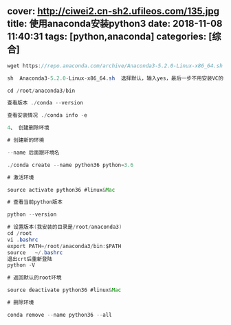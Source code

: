 cover: http://ciwei2.cn-sh2.ufileos.com/135.jpg
title: 使用anaconda安装python3
date: 2018-11-08 11:40:31
tags: [python,anaconda]
categories: [综合]
---
```java
wget https://repo.anaconda.com/archive/Anaconda3-5.2.0-Linux-x86_64.sh

sh  Anaconda3-5.2.0-Linux-x86_64.sh  选择默认，输入yes，最后一步不用安装VC的包。

cd /root/anaconda3/bin

查看版本 ./conda --version

查看安装情况 ./conda info -e

4、 创建删除环境

# 创建新的环境

--name 后面跟环境名

./conda create --name python36 python=3.6

# 激活环境

source activate python36 #linux&Mac

# 查看当前python版本

python --version

# 设置版本(我安装的目录是/root/anaconda3)
cd /root
vi .bashrc 
export PATH=/root/anaconda3/bin:$PATH
source   ~/.bashrc
退出crt后重新登陆
python -V

# 返回默认的root环境

source deactivate python36 #linux&Mac

# 删除环境

conda remove --name python36 --all
```